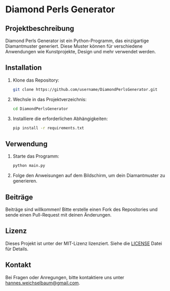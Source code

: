 # Diamond Perls Generator

## Projektbeschreibung

Diamond Perls Generator ist ein Python-Programm, das einzigartige Diamantmuster generiert. Diese Muster können für verschiedene Anwendungen wie Kunstprojekte, Design und mehr verwendet werden.

## Installation

1. Klone das Repository:

    ```bash
    git clone https://github.com/username/DiamondPerlsGenerator.git
    ```

2. Wechsle in das Projektverzeichnis:

    ```bash
    cd DiamondPerlsGenerator
    ```

3. Installiere die erforderlichen Abhängigkeiten:

    ```bash
    pip install -r requirements.txt
    ```

## Verwendung

1. Starte das Programm:

    ```bash
    python main.py
    ```

2. Folge den Anweisungen auf dem Bildschirm, um dein Diamantmuster zu generieren.

## Beiträge

Beiträge sind willkommen! Bitte erstelle einen Fork des Repositories und sende einen Pull-Request mit deinen Änderungen.

## Lizenz

Dieses Projekt ist unter der MIT-Lizenz lizenziert. Siehe die [LICENSE](LICENSE) Datei für Details.

## Kontakt

Bei Fragen oder Anregungen, bitte kontaktiere uns unter [hannes.weichselbaum@gmail.com](mailto:hannes.weichselbaum@gmail.com).
